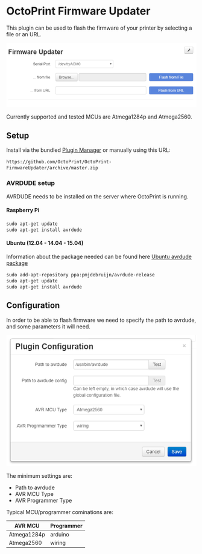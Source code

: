 # OctoPrint Firmware Updater

This plugin can be used to flash the firmware of your printer by selecting a file or an URL.

![Firmware Updater Plugin](extras/img/updater.png)

Currently supported and tested MCUs are Atmega1284p and Atmega2560.

## Setup

Install via the bundled [Plugin Manager](https://github.com/foosel/OctoPrint/wiki/Plugin:-Plugin-Manager)
or manually using this URL:

    https://github.com/OctoPrint/OctoPrint-FirmwareUpdater/archive/master.zip

### AVRDUDE setup

AVRDUDE needs to be installed on the server where OctoPrint is running.

#### Raspberry Pi

```
sudo apt-get update
sudo apt-get install avrdude
```

#### Ubuntu (12.04 - 14.04 - 15.04)

Information about the package needed can be found here [Ubuntu avrdude package](https://launchpad.net/ubuntu/+source/avrdude)

```
sudo add-apt-repository ppa:pmjdebruijn/avrdude-release
sudo apt-get update
sudo apt-get install avrdude
```

## Configuration

In order to be able to flash firmware we need to specify the path to avrdude, and some parameters it will need.

![Firmware Updater Plugin](extras/img/updater-settings.png)

The minimum settings are:
* Path to avrdude
* AVR MCU Type
* AVR Programmer Type

Typical MCU/programmer cominations are:

| AVR MCU | Programmer |
| --- | --- |
| Atmega1284p | arduino |
| Atmega2560 | wiring |
